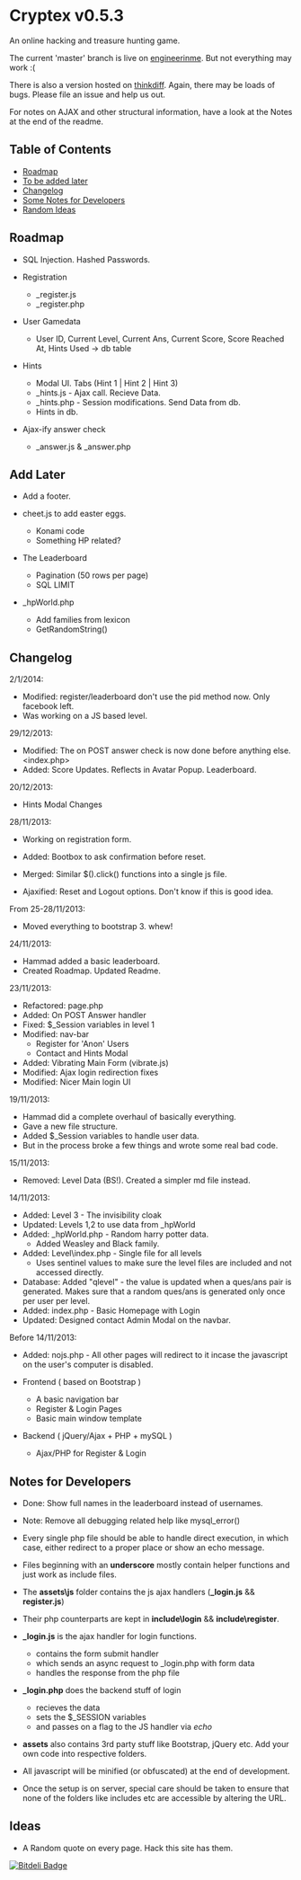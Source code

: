 # Cryptex v0.5.3

An online hacking and treasure hunting game.

The current 'master' branch is live on [engineerinme](http://engineerinme.com/cryptex/). But not everything may work :(

There is also a version hosted on [thinkdiff](http://cryptex.thinkdiff.co.in/). Again, there may be loads of bugs. Please file an issue and help us out.

For notes on AJAX and other structural information, have a look at the Notes at the end of the readme.

## Table of Contents

* [Roadmap](#road)
* [To be added later](#todo)
* [Changelog](#changelog)
* [Some Notes for Developers](#notes)
* [Random Ideas](#ideas)

## <a name="road"></a> Roadmap

* SQL Injection. Hashed Passwords.

* Registration 
  * _register.js
  * _register.php

* User Gamedata
  * User ID, Current Level, Current Ans, Current Score, Score Reached At, Hints Used -> db table

* Hints
  * Modal UI. Tabs (Hint 1 | Hint 2 | Hint 3)
  * _hints.js  - Ajax call. Recieve Data.
  * _hints.php - Session modifications. Send Data from db.
  * Hints in db.

* Ajax-ify answer check
  * _answer.js & _answer.php 

## <a name="todo"></a>Add Later

* Add a footer.

* cheet.js to add easter eggs.
  * Konami code
  * Something HP related?

* The Leaderboard
  * Pagination (50 rows per page)
  * SQL LIMIT

* _hpWorld.php
  * Add families from lexicon
  * GetRandomString()

## <a name="done"></a> Changelog

2/1/2014:

* Modified: register/leaderboard don't use the pid method now. Only facebook left.
* Was working on a JS based level.

29/12/2013:

* Modified: The on POST answer check is now done before anything else. <index.php>
* Added: Score Updates. Reflects in Avatar Popup. Leaderboard.

20/12/2013:

* Hints Modal Changes

28/11/2013:

* Working on registration form.

* Added: Bootbox to ask confirmation before reset.
* Merged: Similar $().click() functions into a single js file.
* Ajaxified: Reset and Logout options. Don't know if this is good idea.

From 25-28/11/2013:

* Moved everything to bootstrap 3. whew!

24/11/2013:

* Hammad added a basic leaderboard.
* Created Roadmap. Updated Readme.

23/11/2013:

* Refactored: page.php
* Added: On POST Answer handler
* Fixed: $_Session variables in level 1
* Modified: nav-bar
  * Register for 'Anon' Users
  * Contact and Hints Modal
* Added: Vibrating Main Form (vibrate.js)
* Modified: Ajax login redirection fixes
* Modified: Nicer Main login UI

19/11/2013:

* Hammad did a complete overhaul of basically everything.
* Gave a new file structure.
* Added $_Session variables to handle user data.
* But in the process broke a few things and wrote some real bad code.

15/11/2013:

* Removed: Level Data (BS!). Created a simpler md file instead.

14/11/2013:

* Added: Level 3 - The invisibility cloak
* Updated: Levels 1,2 to use data from _hpWorld
* Added: _hpWorld.php - Random harry potter data.
  * Added Weasley and Black family.
* Added: Level\index.php - Single file for all levels
  * Uses sentinel values to make sure the level files are included and not accessed directly.
* Database: Added "qlevel" - the value is updated when a ques/ans pair is generated. Makes sure that a random ques/ans is generated only once per user per level.
* Added: index.php - Basic Homepage with Login
* Updated: Designed contact Admin Modal on the navbar.

Before 14/11/2013:

* Added: nojs.php - All other pages will redirect to it incase the javascript on the user's computer is disabled.

* Frontend ( based on Bootstrap )

  * A basic navigation bar
  * Register & Login Pages
  * Basic main window template

* Backend ( jQuery/Ajax + PHP + mySQL )

  * Ajax/PHP for Register & Login

## <a name="notes"></a> Notes for Developers

* Done: Show full names in the leaderboard instead of usernames.
* Note: Remove all debugging related help like mysql_error()

* Every single php file should be able to handle direct execution, in which case, either redirect to a proper place or show an echo message.

* Files beginning with an **underscore** mostly contain helper functions and just work as include files.

* The **assets\js** folder contains the js ajax handlers (**_login.js** && **register.js**)

* Their php counterparts are kept in **include\login** && **include\register**.

* **_login.js** is the ajax handler for login functions.
  * contains the form submit handler
  * which sends an async request to _login.php with form data
  * handles the response from the php file

* **_login.php** does the backend stuff of login
  * recieves the data
  * sets the $_SESSION variables 
  * and passes on a flag to the JS handler via _echo_

* **assets** also contains 3rd party stuff like Bootstrap, jQuery etc. Add your own code into respective folders.

* All javascript will be minified (or obfuscated) at the end of development.

* Once the setup is on server, special care should be taken to ensure that none of the folders like includes etc are accessible by altering the URL.

## <a name="ideas"></a> Ideas

* A Random quote on every page. Hack this site has them.

[![Bitdeli Badge](https://d2weczhvl823v0.cloudfront.net/dZ-Corp/cryptex/trend.png)](https://bitdeli.com/free "Bitdeli Badge")


